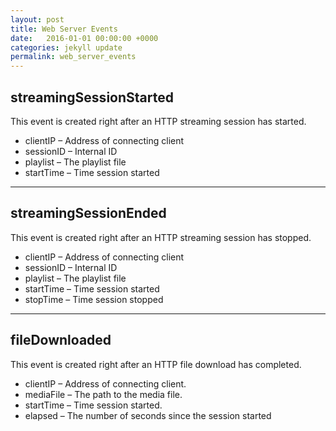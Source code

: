 ```yaml
---
layout: post
title: Web Server Events
date:   2016-01-01 00:00:00 +0000
categories: jekyll update
permalink: web_server_events
---
```


## streamingSessionStarted

This event is created right after an HTTP streaming session has started.

- clientIP – Address of connecting client
- sessionID – Internal ID
- playlist – The playlist file
- startTime – Time session started

------

## streamingSessionEnded

This event is created right after an HTTP streaming session has stopped.

- clientIP – Address of connecting client
- sessionID – Internal ID
- playlist – The playlist file
- startTime – Time session started
- stopTime – Time session stopped

------

## fileDownloaded

This event is created right after an HTTP file download has completed.

- clientIP – Address of connecting client.
- mediaFile – The path to the media file.
- startTime – Time session started.
- elapsed – The number of seconds since the session started
